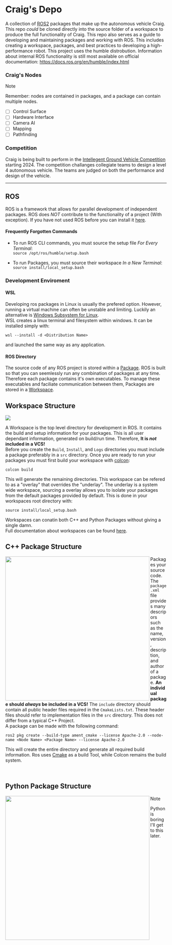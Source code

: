 # Craig's Depo

A collection of [ROS2](https://docs.ros.org/en/humble/index.html) packages that make up the autonomous vehicle Craig. This repo *could* be cloned directly into the source folder of a workspace to produce the full functionality of Craig. 
This repo also serves as a guide to developing and maintaining packages and working with ROS. This includes creating a workspace, packages, and best practices to developing a high-performance robot. This project uses the humble distrobution. Information about internal ROS functionality is still most available on official documentation: <https://docs.ros.org/en/humble/index.html>

### Craig's Nodes

> [!NOTE]
> Remember: nodes are contained in packages, and a package can contain multiple nodes.

- [ ] Control Surface
- [ ] Hardware Interface
- [ ] Camera AI
- [ ] Mapping
- [ ] Pathfinding

### Competition

Craig is being built to perform in the [Intellegent Ground Vehicle Competition](http://www.igvc.org/) starting 2024. The competition challanges collegiate teams to design a level 4 autonomous vehicle. The teams are judged on both the performance and design of the vehicle.

---

## ROS

ROS is a framework that allows for parallel development of independent packages. ROS does _NOT_ contribute to the functionality of a project (With exception). 
If you have not used ROS before you can install it [here](https://docs.ros.org/en/humble/Installation.html).

#### Frequently Forgotten Commands
 
- To run ROS CLI commands, you must source the setup file _For Every Terminal_:  
  `source /opt/ros/humble/setup.bash`

- To run Packages, you must source their workspace _In a New Terminal_:  
  `source install/local_setup.bash`

### Development Enviroment

#### WSL

Developing ros packages in Linux is usually the prefered option. However, running a virtual machine can often be unstable and limiting. Luckily an alternative is [Windows Subsystem for Linux](https://learn.microsoft.com/en-us/windows/wsl/about).  
WSL creates a linux terminal and filesystem within windows. It can be installed simply with:  
~~~
wsl --install -d <Distribution Name>
~~~
and launched the same way as any application.  

#### ROS Directory

The source code of any ROS project is stored within a [Package](https://docs.ros.org/en/humble/Tutorials/Beginner-Client-Libraries/Creating-Your-First-ROS2-Package.html). ROS is built so that you can seemlessly run any combination of packages at any time. Therefore each package contains it's own executables. To manage these executables and faciliate communication between them, Packages are stored in a [Workspace](https://docs.ros.org/en/humble/Tutorials/Beginner-Client-Libraries/Creating-A-Workspace/Creating-A-Workspace.html).


## Workspace Structure
<img src="https://github.com/SrMeissel/RAER_Craig/assets/68983654/6b110de5-6fd3-44b6-9c88-09391d6919c1">  
  
A Workspace is the top level directory for development in ROS. It contains the build and setup information for your packages. This is all user dependant information, generated on build/run time. Therefore, **It is _not_ included in a VCS!**  
Before you create the `Build`, `Install`, and `Logs` directories you must include a package preferably in a `src` directory. Once you are ready to run your packages you must first build your workspace with [colcon](https://docs.ros.org/en/humble/Tutorials/Beginner-Client-Libraries/Colcon-Tutorial.html): 
~~~
colcon build
~~~
This will generate the remaining directories. This workspace can be refered to as a "overlay" that overrides the "underlay". The underlay is a system wide workspace, sourcing a overlay allows you to isolate your packages from the default packages provided by default. This is done in your workspaces root directory with: 
~~~
source install/local_setup.bash
~~~
Workspaces can conatin both C++ and Python Packages without giving a single damn.  
Full documentation about workspaces can be found [here](https://docs.ros.org/en/humble/Tutorials/Beginner-Client-Libraries/Creating-A-Workspace/Creating-A-Workspace.html).

## C++ Package Structure 

<img align=left width=450 src="https://github.com/SrMeissel/RAER_Craig/assets/68983654/ad104232-f573-4d4e-857c-c6478366186a">

Packages your source code. The `package.xml` file provides many descripors such as the name, version, description, and author of a package. **An individual package should _always_ be included in a VCS!** 
The `include` directory should contain all public header files required in the `CmakeLists.txt`. These header files should refer to implementation files in the `src` directory. This does not differ from a typical C++ Project.  
A package can be made with the following command: 
~~~
ros2 pkg create --build-type ament_cmake --license Apache-2.0 --node-name <Node Name> <Package Name> --license Apache-2.0
~~~
This will create the entire directory and generate all required build information. Ros uses [Cmake](https://cmake.org/) as a build Tool, while Colcon remains the build system.

<br clear="left"/>

## Python Package Structure
<img align=left width=450 src="https://github.com/SrMeissel/RAER_Craig/assets/68983654/3c8cca47-61ff-4c78-9505-030314ec1021">

>[!NOTE]
>Python is boring I'll get to this later.
